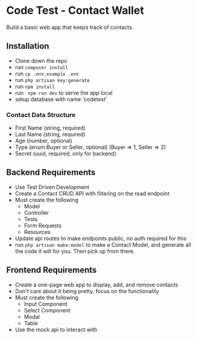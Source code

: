 # Code Test - Contact Wallet

Build a basic web app that keeps track of contacts. 

## Installation
* Clone down the repo
* run ``` composer install ```
* run ``` cp .env.example .env ```
* run ``` php artisan key:generate ```
* run ``` npm install ```
* run ``` npm run dev``` to serve the app local
* setup database with name 'codetest'

### Contact Data Structure

- First Name (string, required)
- Last Name (string, required)
- Age (number, optional)
- Type (enum:Buyer or Seller, optional) (Buyer => 1, Seller => 2)
- Secret (uuid, required, only for backend)

## Backend Requirements

- Use Test Driven Development
- Create a Contact CRUD API with filtering on the read endpoint
- Must create the following
  - Model
  - Controller
  - Tests
  - Form Requests
  - Resources
- Update api routes to make endpoints public, no auth required for this
- run ```php artisan make:model``` to make a Contact Model, and generate all the code it will for you.  Then pick up from there.

## Frontend Requirements

- Create a one-page web app to display, add, and remove contacts
- Don't care about it being pretty, focus on the functionality
- Must create the following
  - Input Component
  - Select Component
  - Modal
  - Table
- Use the mock api to interact with

